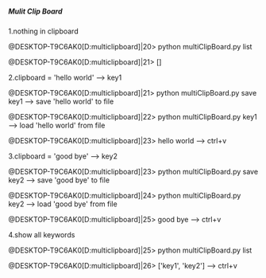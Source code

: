 ##### Mulit Clip Board

1.nothing in clipboard

@DESKTOP-T9C6AK0[D:multiclipboard]|20> python multiClipBoard.py list

@DESKTOP-T9C6AK0[D:multiclipboard]|21> []

2.clipboard = 'hello world'  --> key1

@DESKTOP-T9C6AK0[D:multiclipboard]|21> python multiClipBoard.py save key1    --> save 'hello world' to file

@DESKTOP-T9C6AK0[D:multiclipboard]|22> python multiClipBoard.py key1 		--> load 'hello world' from file

@DESKTOP-T9C6AK0[D:multiclipboard]|23> hello world	--> ctrl+v 


3.clipboard = 'good bye' 	--> key2

@DESKTOP-T9C6AK0[D:multiclipboard]|23> python multiClipBoard.py save key2	--> save 'good bye' to file

@DESKTOP-T9C6AK0[D:multiclipboard]|24> python multiClipBoard.py key2		--> load 'good bye' from file

@DESKTOP-T9C6AK0[D:multiclipboard]|25> good bye		--> ctrl+v

4.show all keywords 

@DESKTOP-T9C6AK0[D:multiclipboard]|25> python multiClipBoard.py list

@DESKTOP-T9C6AK0[D:multiclipboard]|26> ['key1', 'key2']  --> ctrl+v

